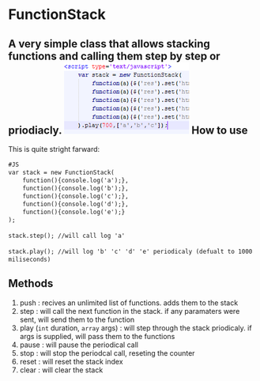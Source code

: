 FunctionStack
========
A very simple class that allows stacking functions and calling them step by step or priodiacly.
![Screenshot](http://github.com/arieh/FunctionStack/raw/master/screenshot.png)
How to use
----------

This is quite stright farward:

	#JS
	var stack = new FunctionStack(
		function(){console.log('a');},
		function(){console.log('b');},
		function(){console.log('c');},
		function(){console.log('d');},
		function(){console.log('e');}
	);
	
	stack.step(); //will call log 'a'
	
	stack.play(); //will log 'b' 'c' 'd' 'e' periodicaly (defualt to 1000 miliseconds)

Methods
--------

1. push : recives an unlimited list of functions. adds them to the stack
2. step : will call the next function in the stack. if any paramaters were sent, will send them to the function
3. play (`int` duration, `array` args) : will step through the stack priodicaly. if args is supplied, will pass them to the functions
4. pause : will pause the periodical call
5. stop : will stop the periodcal call, reseting the counter
6. reset : will reset the stack index
7. clear : will clear the stack

